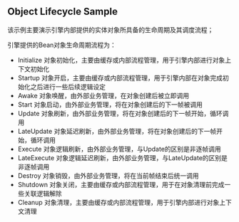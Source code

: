 ## Object Lifecycle Sample

该示例主要演示引擎内部提供的实体对象所具备的生命周期及其调度流程；  

引擎提供的Bean对象生命周期流程为：
- Initialize 对象初始化，主要由缓存或内部流程管理，用于引擎内部进行对象上下文初始化
- Startup 对象开启，主要由缓存或内部流程管理，用于引擎内部在对象完成初始化之后进行一些后续逻辑设定
- Awake 对象唤醒，由外部业务管理，在对象创建后被立即调用
- Start 对象启动，由外部业务管理，将在对象创建后的下一帧被调用
- Update 对象刷新，由外部业务管理，将在对象创建后的下一帧开始，循环调用
- LateUpdate 对象延迟刷新，由外部业务管理，将在对象创建后的下一帧开始，循环调用
- Execute 对象逻辑刷新，由外部业务管理，与Update的区别是非逐帧调用
- LateExecute 对象逻辑延迟刷新，由外部业务管理，与LateUpdate的区别是非逐帧调用
- Destroy 对象销毁，由外部业务管理，将在当前帧结束后统一调用
- Shutdown 对象关闭，主要由缓存或内部流程管理，用于在对象清理前完成一些关联逻辑解除
- Cleanup 对象清理，主要由缓存或内部流程管理，用于引擎内部进行对象上下文清理

